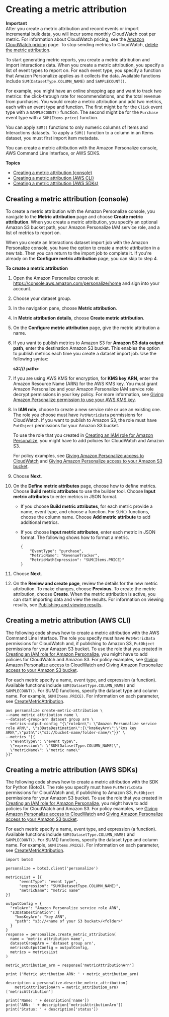 # Creating a metric attribution<a name="creating-metric-attribution"></a>

**Important**  
 After you create a metric attribution and record events or import incremental bulk data, you will incur some monthly CloudWatch cost per metric\. For information about CloudWatch pricing, see the [Amazon CloudWatch pricing](https://aws.amazon.com/cloudwatch/pricing/) page\. To stop sending metrics to CloudWatch, [delete the metric attribution](deleting-metric-attribution.md)\. 

To start generating metric reports, you create a metric attribution and import interactions data\. When you create a metric attribution, you specify a list of event types to report on\. For each event type, you specify a function that Amazon Personalize applies as it collects the data\. Available functions include `SUM(DatasetType.COLUMN_NAME)` and `SAMPLECOUNT()`\. 

 For example, you might have an online shopping app and want to track two metrics: the click\-through rate for recommendations, and the total revenue from purchases\. You would create a metric attribution and add two metrics, each with an event type and function\. The first might be for the `Click` event type with a `SAMPLECOUNT()` function\. The second might be for the `Purchase` event type with a `SUM(Items.price)` function\. 

You can apply `SUM()` functions to only numeric columns of Items and Interactions datasets\. To apply a `SUM()` function to a column in an Items dataset, you must first import item metadata\.

 You can create a metric attribution with the Amazon Personalize console, AWS Command Line Interface, or AWS SDKS\.

**Topics**
+ [Creating a metric attribution \(console\)](#create-metric-attribution-console)
+ [Creating a metric attribution \(AWS CLI\)](#create-metric-attribution-cli)
+ [Creating a metric attribution \(AWS SDKs\)](#create-metric-attribution-sdk)

## Creating a metric attribution \(console\)<a name="create-metric-attribution-console"></a>

 To create a metric attribution with the Amazon Personalize console, you navigate to the **Metric attribution** page and choose **Create metric attribution**\. When you create a metric attribution, you specify an optional Amazon S3 bucket path, your Amazon Personalize IAM service role, and a list of metrics to report on\. 

 When you create an Interactions dataset import job with the Amazon Personalize console, you have the option to create a metric attribution in a new tab\. Then you can return to the import job to complete it\. If you're already on the **Configure metric attribution** page, you can skip to step 4\. 

**To create a metric attribution**

1. Open the Amazon Personalize console at [https://console\.aws\.amazon\.com/personalize/home](https://console.aws.amazon.com/personalize/home) and sign into your account\. 

1. Choose your dataset group\.

1. In the navigation pane, choose **Metric attribution**\.

1. In **Metric attribution details**, choose **Create metric attribution**\.

1. On the **Configure metric attribution** page, give the metric attribution a name\.

1. If you want to publish metrics to Amazon S3 for **Amazon S3 data output path**, enter the destination Amazon S3 bucket\. This enables the option to publish metrics each time you create a dataset import job\. Use the following syntax:

   **s3://<name of your S3 bucket>/<folder> path>**

1. If you are using AWS KMS for encryption, for **KMS key ARN**, enter the Amazon Resource Name \(ARN\) for the AWS KMS key\. You must grant Amazon Personalize and your Amazon Personalize IAM service role decrypt permissions in your key policy\. For more information, see [Giving Amazon Personalize permission to use your AWS KMS key](granting-personalize-key-access.md)\.

1. In **IAM role**, choose to create a new service role or use an existing one\. The role you choose must have `PutMetricData` permissions for CloudWatch\. If you want to publish to Amazon S3, the role must have `PutObject` permissions for your Amazon S3 bucket\. 

   To use the role that you created in [Creating an IAM role for Amazon Personalize](aws-personalize-set-up-permissions.md#set-up-create-role-with-permissions), you might have to add policies for CloudWatch and Amazon S3\.

   For policy examples, see [Giving Amazon Personalize access to CloudWatch](metric-attribution-requirements.md#metric-attribution-cw-permissions) and [Giving Amazon Personalize access to your Amazon S3 bucket](metric-attribution-requirements.md#metric-attribution-s3-permissions)\.

1. Choose **Next**\.

1. On the **Define metric attributes** page, choose how to define metrics\. Choose **Build metric attributes** to use the builder tool\. Choose **Input metric attributes** to enter metrics in JSON format\.
   + If you choose **Build metric attributes**, for each metric provide a name, event type, and choose a function\. For `SUM()` functions, choose the column name\. Choose **Add metric attribute** to add additional metrics\. 
   + If you choose **Input metric attributes**, enter each metric in JSON format\. The following shows how to format a metric\.

     ```
     {
         "EventType": "purchase",
         "MetricName": "RevenueTracker", 
         "MetricMathExpression": "SUM(Items.PRICE)"
     }
     ```

1. Choose **Next**\.

1. On the **Review and create page**, review the details for the new metric attribution\. To make changes, choose **Previous**\. To create the metric attribution, choose **Create**\. When the metric attribution is active, you can start importing data and view the results\. For information on viewing results, see [Publishing and viewing results](metric-attribution-results.md)\. 

## Creating a metric attribution \(AWS CLI\)<a name="create-metric-attribution-cli"></a>

 The following code shows how to create a metric attribution with the AWS Command Line Interface\. The role you specify must have `PutMetricData` permissions for CloudWatch and, if publishing to Amazon S3, `PutObject` permissions for your Amazon S3 bucket\. To use the role that you created in [Creating an IAM role for Amazon Personalize](aws-personalize-set-up-permissions.md#set-up-create-role-with-permissions), you might have to add policies for CloudWatch and Amazon S3\. For policy examples, see [Giving Amazon Personalize access to CloudWatch](metric-attribution-requirements.md#metric-attribution-cw-permissions) and [Giving Amazon Personalize access to your Amazon S3 bucket](metric-attribution-requirements.md#metric-attribution-s3-permissions)\. 

 For each metric specify a name, event type, and expression \(a function\)\. Available functions include `SUM(DatasetType.COLUMN_NAME)` and `SAMPLECOUNT()`\. For SUM\(\) functions, specify the dataset type and column name\. For example, `SUM(Items.PRICE)`\. For information on each parameter, see [CreateMetricAttribution](API_CreateMetricAttribution.md)\. 

```
aws personalize create-metric-attribution \
--name metric attribution name \
--dataset-group-arn dataset group arn \
--metrics-output-config "{\"roleArn\": \"Amazon Personalize service role ARN\", \"s3DataDestination\":{\"kmsKeyArn\":\"kms key ARN\",\"path\":\"s3://bucket-name/folder-name/\"}}" \
--metrics "[{
  \"eventType\": \"event type\",
  \"expression\": \"SUM(DatasetType.COLUMN_NAME)\",
  \"metricName\": \"metric name\"
}]"
```

## Creating a metric attribution \(AWS SDKs\)<a name="create-metric-attribution-sdk"></a>

 The following code shows how to create a metric attribution with the SDK for Python \(Boto3\)\. The role you specify must have `PutMetricData` permissions for CloudWatch and, if publishing to Amazon S3, `PutObject` permissions for your Amazon S3 bucket\. To use the role that you created in [Creating an IAM role for Amazon Personalize](aws-personalize-set-up-permissions.md#set-up-create-role-with-permissions), you might have to add policies for CloudWatch and Amazon S3\. For policy examples, see [Giving Amazon Personalize access to CloudWatch](metric-attribution-requirements.md#metric-attribution-cw-permissions) and [Giving Amazon Personalize access to your Amazon S3 bucket](metric-attribution-requirements.md#metric-attribution-s3-permissions)\. 

 For each metric specify a name, event type, and expression \(a function\)\. Available functions include `SUM(DatasetType.COLUMN_NAME)` and `SAMPLECOUNT()`\. For SUM\(\) functions, specify the dataset type and column name\. For example, `SUM(Items.PRICE)`\. For information on each parameter, see [CreateMetricAttribution](API_CreateMetricAttribution.md)\. 

```
import boto3

personalize = boto3.client('personalize')

metricsList = [{ 
      "eventType": "event type",
      "expression": "SUM(DatasetType.COLUMN_NAME)",
      "metricName": "metric name"
}]

outputConfig = {
  "roleArn": "Amazon Personalize service role ARN", 
  "s3DataDestination": {
    "kmsKeyArn": "key ARN", 
    "path": "s3://<name of your S3 bucket>/<folder>"
  }
}
response = personalize.create_metric_attribution(
  name = 'metric attribution name',
  datasetGroupArn = 'dataset group arn',
  metricsOutputConfig = outputConfig,
  metrics = metricsList
)

metric_attribution_arn = response['metricAttributionArn']

print ('Metric attribution ARN: ' + metric_attribution_arn)

description = personalize.describe_metric_attribution(
    metricAttributionArn = metric_attribution_arn)['metricAttribution']

print('Name: ' + description['name'])
print('ARN: ' + description['metricAttributionArn'])
print('Status: ' + description['status'])
```